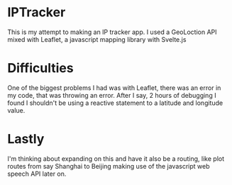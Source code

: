 # IPTracker

This is my attempt to making an IP tracker app. I used a GeoLoction API mixed with Leaflet, a javascript mapping library with Svelte.js


# Difficulties
One of the biggest problems I had was with Leaflet, there was an error in my code, that was throwing an error. After I say, 2 hours of debugging I found I shouldn't be using a reactive statement to a latitude and longitude value.


# Lastly

I'm thinking about expanding on this and have it also be a routing, like plot routes from say Shanghai to Beijing making use of the javascript web speech API later on.

